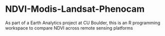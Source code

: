 # NDVI-Modis-Landsat-Phenocam
As part of a Earth Analytics project at CU Boulder, this is an R programming workspace to compare NDVI across remote sensing platforms
